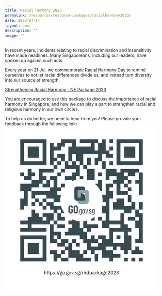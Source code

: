 ```yaml
---
title: Racial Harmony 2023
permalink: /resources/resource-packages/racialharmony2023/
date: 2023-07-14
layout: post
description: ""
image: ""
---
```

In recent years, incidents relating to racial discrimination and insensitivity have made headlines. Many Singaporeans, including our leaders, have spoken up against such acts.

Every year on 21 Jul, we commemorate Racial Harmony Day to remind ourselves to not let racial differences divide us, and instead turn diversity into our source of strength.

[Strengthening Racial Harmony - NE Package 2023](/files/packages/2023/ne%20engagement%20package%202023%20-%20strengthening%20racial%20harmony%20in%20sg.pdf)

You are encouraged to use this package to discuss the importance of racial harmony in Singapore, and how we can play a part to strengthen racial and religious harmony in our own circles.

To help us do better, we need to hear from you! Please provide your feedback through the following link:
![](/images/rhd%20package%202023%20feedback.jpg)